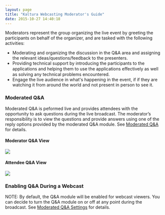 ```yaml
---
layout: page
title: "Kaltura Webcasting Moderator's Guide"
date: 2015-10-27 14:40:18
---
```


<p>
    Moderators represent the group organizing the <span class="w6">live event </span>by greeting the participants on behalf of the organizer, and are tasked with the following activities:
  </p>
  
  <ul>
    <li class="ff7">
      <span class="a"><span class="a">Moderating and organizing the discussion in the Q&A area </span>and assigning the relevant ideas/questions/feedback to the presenters.</span>
    </li>
    <li class="ff6">
      <span>Providing technical support by introducing the </span><span>particip</span><span class="l6">ants </span><span class="a">to the applications and helping them<span class="w6"> to </span>use the applications eﬀectively as well as </span><span class="a">solving any technical problems encountered.</span>
    </li>
    <li class="ff6">
      Engage the live audience in what's happening in the event, if if they are watching it from around the world and not present in person to see it. 
    </li>
  </ul>
  
  <h3>
    Moderated Q&A
  </h3>
  
  <p>
    Moderated Q&A is peformed live and provides attendees with the opportunity to ask questions during the live broadcast. The moderator’s responsibility is to view the questions and provide answers using one of the reply options provided by the moderated Q&A module. See <a href="http://knowledge.kaltura.com/kaltura-webcasting-moderated-qa" target="_blank">Moderated Q&A</a> for details.
  </p>
  
  <h4>
    Moderator Q&A View
  </h4>
  
  <p>
    <img src="{{site.url}}/assets/2985">
  </p>
  
  <h4>
    Attendee Q&A View
  </h4>
  
  <p>
    <img src="{{site.url}}/assets/2986">
  </p>
  
  <h3>
    Enabling Q&A During a Webcast
  </h3>
  
  <p class="mce-note-graphic">
    NOTE: By default, the Q&A module will be enabled for webcast viewers. You can decide to turn the Q&A module on or off at any point during the broadcast. See <a href="http://knowledge.kaltura.com/node/1640" target="_blank">Moderated Q&A Settings</a> for details.
  </p>
  
  <p class="ff11">
    <span style="font-size: 1.5em;"> </span>
  </p>
  
  <h3>
     
  </h3>
  
  <h3>
     
  </h3>